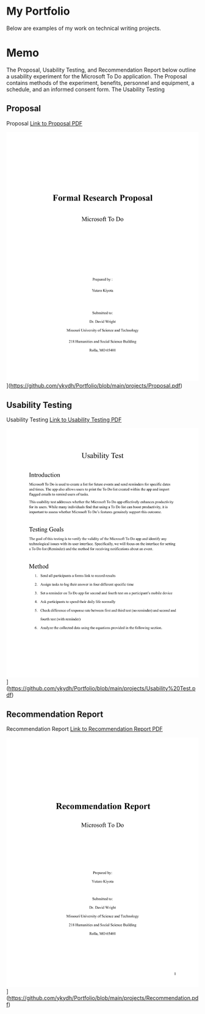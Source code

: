 
# **My Portfolio**

Below are examples of my work on technical writing projects.

# **Memo**
The Proposal, Usability Testing, and Recommendation Report below outline a usability experiment for the Microsoft To Do application.
The Proposal contains methods of the experiment, benefits, personnel and equipment, a schedule, and an informed consent form.
The Usability Testing

## **Proposal**
Proposal
[Link to Proposal PDF](https://github.com/ykydh/Portfolio/blob/main/projects/Proposal.pdf)

![Proposal Preview](https://github.com/ykydh/Portfolio/blob/main/projects/displays/Proposal/Proposal-2.png)](https://github.com/ykydh/Portfolio/blob/main/projects/Proposal.pdf)

## **Usability Testing**
Usability Testing
[Link to Usability Testing PDF](https://github.com/ykydh/Portfolio/blob/main/projects/Usability%20Test.pdf)

![Usability Test Preview](https://github.com/ykydh/Portfolio/blob/main/projects/displays/Usability%20Test/Usability%20Test-01.png)](https://github.com/ykydh/Portfolio/blob/main/projects/Usability%20Test.pdf)

## **Recommendation Report**
Recommendation Report
[Link to Recommendation Report PDF](https://github.com/ykydh/Portfolio/blob/main/projects/Recommendation.pdf)

![Recommendation Report Preview](https://github.com/ykydh/Portfolio/blob/main/projects/displays/Recommendation/Recommendation-02.png)](https://github.com/ykydh/Portfolio/blob/main/projects/Recommendation.pdf)
